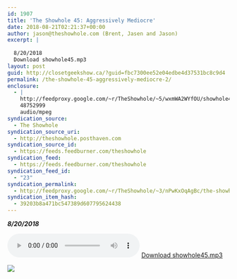 ```yaml
---
id: 1907
title: 'The Showhole 45: Aggressively Mediocre'
date: 2018-08-21T02:21:37+00:00
author: jason@theshowhole.com (Brent, Jasen and Jason)
excerpt: |
  
  8/20/2018
  Download showhole45.mp3
layout: post
guid: http://closetgeekshow.ca/?guid=fbc7300ee52e04edbe4d37531bc8c9d4
permalink: /the-showhole-45-aggressively-mediocre-2/
enclosure:
  - |
    http://feedproxy.google.com/~r/TheShowhole/~5/wxmWA2WYfOU/showhole45.mp3
    48752999
    audio/mpeg
syndication_source:
  - The Showhole
syndication_source_uri:
  - http://theshowhole.posthaven.com
syndication_source_id:
  - https://feeds.feedburner.com/theshowhole
syndication_feed:
  - https://feeds.feedburner.com/theshowhole
syndication_feed_id:
  - "23"
syndication_permalink:
  - http://feedproxy.google.com/~r/TheShowhole/~3/nPwKxOqAgBc/the-showhole-45-aggressively-mediocre
syndication_item_hash:
  - 39203b8a471bc547389d607795624438
---
```

<div class="posthaven-post-body">
  <p>
    <b><i>8/20/2018</i></b>
  </p>
  
  <p>
    <div class="posthaven-file posthaven-file-audio posthaven-file-state-processed" id="posthaven_audio_2123550" >
      <audio controls src="https://phaven-prod.s3.amazonaws.com/files/audio_part/asset/2123550/YN0qWKwugMzfNEOPwjFf-22JtOU/showhole45.mp3" type="audio/mpeg"></audio> <a class="posthaven-file-download" download href="https://phaven-prod.s3.amazonaws.com/files/audio_part/asset/2123550/YN0qWKwugMzfNEOPwjFf-22JtOU/showhole45.mp3">Download showhole45.mp3</a>
    </div>
  </p>
  
  <div class="posthaven-gallery" id="posthaven_gallery[1326526]">
    <p class="posthaven-file posthaven-file-image posthaven-file-state-processed">
      <img class="posthaven-gallery-image" src="https://phaven-prod.s3.amazonaws.com/files/image_part/asset/2123551/p5LFhTqQQC7GpEsLpZg2UdLqe9E/medium_Skype-20180820-195004.jpg" data-posthaven-state='processed'
data-medium-src='https://phaven-prod.s3.amazonaws.com/files/image_part/asset/2123551/p5LFhTqQQC7GpEsLpZg2UdLqe9E/medium_Skype-20180820-195004.jpg'
data-medium-width='640'
data-medium-height='480'
data-large-src='https://phaven-prod.s3.amazonaws.com/files/image_part/asset/2123551/p5LFhTqQQC7GpEsLpZg2UdLqe9E/large_Skype-20180820-195004.jpg'
data-large-width='640'
data-large-height='480'
data-thumb-src='https://phaven-prod.s3.amazonaws.com/files/image_part/asset/2123551/p5LFhTqQQC7GpEsLpZg2UdLqe9E/thumb_Skype-20180820-195004.jpg'
data-thumb-width='200'
data-thumb-height='200'
data-xlarge-src='https://phaven-prod.s3.amazonaws.com/files/image_part/asset/2123551/p5LFhTqQQC7GpEsLpZg2UdLqe9E/xlarge_Skype-20180820-195004.jpg'
data-xlarge-width='640'
data-xlarge-height='480'
data-orig-src='https://phaven-prod.s3.amazonaws.com/files/image_part/asset/2123551/p5LFhTqQQC7GpEsLpZg2UdLqe9E/Skype-20180820-195004.jpg'
data-orig-width='640'
data-orig-height='480'
data-posthaven-id='2123551' />
    </p></p>
  </div></p>
</div>